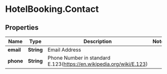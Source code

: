 # HotelBooking.Contact

## Properties

Name | Type | Description | Notes
------------ | ------------- | ------------- | -------------
**email** | **String** | Email Address | 
**phone** | **String** | Phone Number in standard E.123(https://en.wikipedia.org/wiki/E.123) | 



